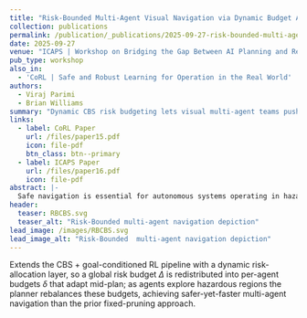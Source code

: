 ```yaml
---
title: "Risk-Bounded Multi-Agent Visual Navigation via Dynamic Budget Allocation" 
collection: publications
permalink: /publication/_publications/2025-09-27-risk-bounded-multi-agent-visual-navigation-via-dynamic-budget-allocation-12
date: 2025-09-27
venue: "ICAPS | Workshop on Bridging the Gap Between AI Planning and Reinforcement Learning (Oral)"
pub_type: workshop
also_in:
  - 'CoRL | Safe and Robust Learning for Operation in the Real World'
authors:
  - Viraj Parimi
  - Brian Williams
summary: "Dynamic CBS risk budgeting lets visual multi-agent teams push through higher-risk corridors when it pays off, delivering faster, collision-free plans while still honoring the user’s $\\Delta$ constraint."
links:
  - label: CoRL Paper
    url: /files/paper15.pdf
    icon: file-pdf
    btn_class: btn--primary
  - label: ICAPS Paper
    url: /files/paper16.pdf
    icon: file-pdf
abstract: |-
  Safe navigation is essential for autonomous systems operating in hazardous environments, especially when multiple agents must coordinate using just visual inputs over extended time horizons. Traditional planning methods excel at solving long-horizon tasks but rely on predefined distance metrics, while safe Reinforcement Learning (RL) can learn complex behaviors using high-dimensional inputs yet struggles with multi-agent, goal-conditioned scenarios. Recent work combined these paradigms by leveraging goal-conditioned RL (GCRL) to build an intermediate graph from replay buffer states, pruning unsafe edges, and using Conflict-Based Search (CBS) for multi-agent path planning. Although effective, this graph-pruning approach can be overly conservative, limiting mission efficiency by precluding missions that must traverse high‐risk regions. To address this limitation, we propose RB-CBS, a novel extension to CBS that dynamically allocates and adjusts user-specified risk bound ($\Delta$) across agents to flexibly trade off safety and speed. Our improved planner ensures that each agent receives a local risk budget ($\delta$) enabling more efficient navigation while still respecting overall safety constraints. Experimental results demonstrate that this iterative risk-allocation framework yields superior performance in complex environments, allowing multiple agents to find collision-free paths within the user-specified $\Delta$.
header:
  teaser: RBCBS.svg
  teaser_alt: "Risk-Bounded multi-agent navigation depiction"
lead_image: /images/RBCBS.svg
lead_image_alt: "Risk-Bounded  multi-agent navigation depiction"
---
```


Extends the CBS + goal-conditioned RL pipeline with a dynamic risk-allocation layer, so a global risk budget $\Delta$ is redistributed into per-agent budgets $\delta$ that adapt mid-plan; as agents explore hazardous regions the planner rebalances these budgets, achieving safer-yet-faster multi-agent navigation than the prior fixed-pruning approach.
